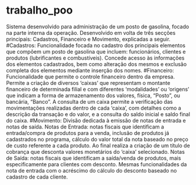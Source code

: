 # trabalho_poo
Sistema desenvolvido para administração de um posto de gasolina, focado na parte interna da operação. Desenvolvido em volta de três secções principais: Cadastros, Financeiro e Movimento, explicadas a seguir.
  #Cadastros:
Funcionalidade focada no cadastro dos principais elementos que compõem um posto de gasolina que incluem: funcionários, clientes e produtos (lubrificantes e combustíveis).
Concede acesso às informações dos elementos cadastrados, bem como alteração dos mesmos e exclusão completa dos elementos mediante inserção dos nomes.
  #Financeiro:
Funcionalidade que permite o controle financeiro dentro da empresa.
Permite a criação de diversos ‘caixas’ que representam o montante financeiro de determinada filial e com diferentes ‘modalidades’ ou ‘origens’ que indicam a forma de armazenamento dos valores, física, “Posto”, ou bancária, “Banco”.
A consulta de um caixa permite a verificação das movimentações realizadas dentro de cada ‘caixa’, com detalhes como a descrição da transação e do valor, e a consulta do saldo inicial e saldo final do caixa.
  #Movimento:
Divisão dedicada à emissão de notas de entrada e notas de saída.
Notas de Entrada: notas fiscais que identificam a entrada/compra de produtos para a venda, inclusão de produtos já cadastrados no programa, cálculo do valor total da nota baseado no preço de custo referente a cada produto. Ao final realiza a criação de um título de cobrança que desconta valores monetários do ‘caixa’ selecionado.
Notas de Saída: notas fiscais que identificam a saída/venda de produtos, mais especificamente para clientes com desconto. Mesmas funcionalidades da nota de entrada com o acréscimo do cálculo do desconto baseado no cadastro de cada cliente.
